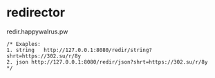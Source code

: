 # redirector
redir.happywalrus.pw   

	/* Exaples:
	1. string	http://127.0.0.1:8080/redir/string?shrt=https://302.su/r/8y
	2. json	http://127.0.0.1:8080/redir/json?shrt=https://302.su/r/8y
	*/

